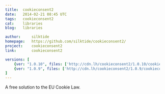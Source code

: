```yaml
---
title:	cookieconsent2
date:	2014-02-21 08:45 UTC
tags:	cookieconsent2
cat:	libraries
blog:	libraries

author:		silktide
homepage:	https://github.com/silktide/cookieconsent2/
project:	cookieconsent2
link:		cookieconsent2

versions: [
	{ver: "1.0.10", files: ['http://cdn.lh/cookieconsent2/1.0.10/cookieconsent.latest.min.js', 'http://cdn.lh/cookieconsent2/1.0.10/cookieconsent.min.js', 'http://cdn.lh/cookieconsent2/1.0.10/dark-bottom.css', 'http://cdn.lh/cookieconsent2/1.0.10/dark-floating-tada.css', 'http://cdn.lh/cookieconsent2/1.0.10/dark-floating.css', 'http://cdn.lh/cookieconsent2/1.0.10/dark-inline.css', 'http://cdn.lh/cookieconsent2/1.0.10/dark-top.css', 'http://cdn.lh/cookieconsent2/1.0.10/light-bottom.css', 'http://cdn.lh/cookieconsent2/1.0.10/light-floating.css', 'http://cdn.lh/cookieconsent2/1.0.10/light-top.css', 'http://cdn.lh/cookieconsent2/1.0.10/logo.png']},
	{ver: "1.0.9", files: ['http://cdn.lh/cookieconsent2/1.0.9/cookieconsent.latest.min.js', 'http://cdn.lh/cookieconsent2/1.0.9/cookieconsent.min.js', 'http://cdn.lh/cookieconsent2/1.0.9/dark-bottom.css', 'http://cdn.lh/cookieconsent2/1.0.9/dark-floating-tada.css', 'http://cdn.lh/cookieconsent2/1.0.9/dark-floating.css', 'http://cdn.lh/cookieconsent2/1.0.9/dark-inline.css', 'http://cdn.lh/cookieconsent2/1.0.9/dark-top.css', 'http://cdn.lh/cookieconsent2/1.0.9/light-bottom.css', 'http://cdn.lh/cookieconsent2/1.0.9/light-floating.css', 'http://cdn.lh/cookieconsent2/1.0.9/light-top.css', 'http://cdn.lh/cookieconsent2/1.0.9/logo.png']}
]
---
```


A free solution to the EU Cookie Law.